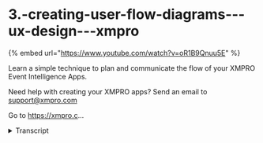 # 3.-creating-user-flow-diagrams---ux-design---xmpro
{% embed url="https://www.youtube.com/watch?v=oR1B9Qnuu5E" %}



Learn a simple technique to plan and communicate the flow of your XMPRO Event Intelligence Apps. 

Need help with creating your XMPRO apps? Send an email to support@xmpro.com

Go to https://xmpro.c...
<details>
<summary>Transcript</summary>Learn a simple technique to plan and communicate the flow of your XMPRO Event Intelligence Apps. 

Need help with creating your XMPRO apps? Send an email to support@xmpro.com

Go to https://xmpro.c...
after putting ourselves in the users

shoes we're ready to create user flow

diagrams this first way of sketching out

the flow of your app was created by the

team at Basecamp over 10 years ago the

notation we use looks like this each

block represents an interaction above

the bar is what the user sees and below

the bar is what they do the arrow

indicates that they move to another page

after performing the action you can also

use dotted lines to indicate alternate

actions here's a simple example if

you're not sure where to start a common

pattern in real-time apps is to begin

with a visual overview page and then

drill down into more detail now go ahead

and sketch out your app user flow on a

whiteboard or a blank piece of paper

we highly recommend showing your user

flow diagrams to your end users or even

just to other members of your team it's

a great way to get feedback on your

ideas early and to minimize rework once

you've built the app
</details>